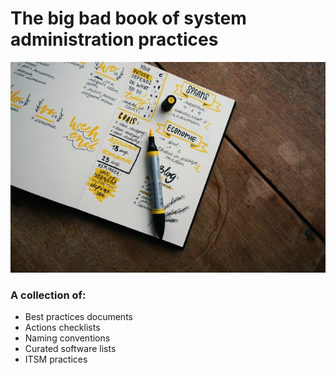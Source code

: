# The big bad book of system administration practices

![Cover Photo](./cover_photo.jpg)

### A collection of:

- Best practices documents
- Actions checklists
- Naming conventions
- Curated software lists
- ITSM practices

